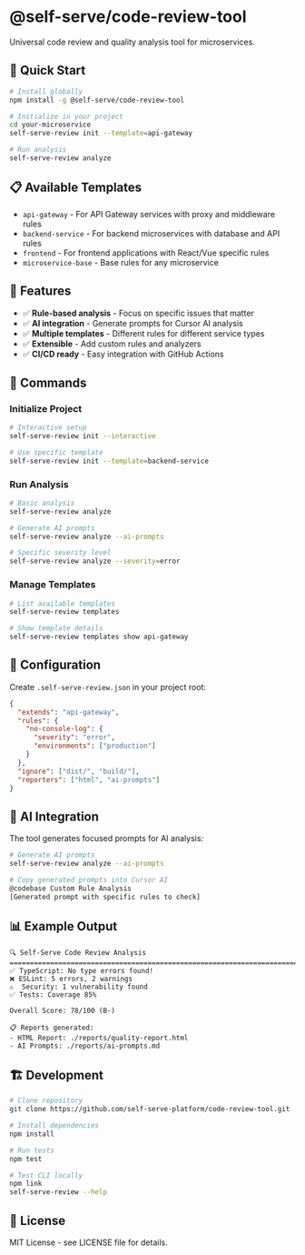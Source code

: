 # @self-serve/code-review-tool

Universal code review and quality analysis tool for microservices.

## 🚀 Quick Start

```bash
# Install globally
npm install -g @self-serve/code-review-tool

# Initialize in your project
cd your-microservice
self-serve-review init --template=api-gateway

# Run analysis
self-serve-review analyze
```

## 📋 Available Templates

- `api-gateway` - For API Gateway services with proxy and middleware rules
- `backend-service` - For backend microservices with database and API rules
- `frontend` - For frontend applications with React/Vue specific rules
- `microservice-base` - Base rules for any microservice

## 🎯 Features

- ✅ **Rule-based analysis** - Focus on specific issues that matter
- ✅ **AI integration** - Generate prompts for Cursor AI analysis
- ✅ **Multiple templates** - Different rules for different service types
- ✅ **Extensible** - Add custom rules and analyzers
- ✅ **CI/CD ready** - Easy integration with GitHub Actions

## 📖 Commands

### Initialize Project
```bash
# Interactive setup
self-serve-review init --interactive

# Use specific template
self-serve-review init --template=backend-service
```

### Run Analysis
```bash
# Basic analysis
self-serve-review analyze

# Generate AI prompts
self-serve-review analyze --ai-prompts

# Specific severity level
self-serve-review analyze --severity=error
```

### Manage Templates
```bash
# List available templates
self-serve-review templates

# Show template details
self-serve-review templates show api-gateway
```

## 🔧 Configuration

Create `.self-serve-review.json` in your project root:

```json
{
  "extends": "api-gateway",
  "rules": {
    "no-console-log": {
      "severity": "error",
      "environments": ["production"]
    }
  },
  "ignore": ["dist/", "build/"],
  "reporters": ["html", "ai-prompts"]
}
```

## 🤖 AI Integration

The tool generates focused prompts for AI analysis:

```bash
# Generate AI prompts
self-serve-review analyze --ai-prompts

# Copy generated prompts into Cursor AI
@codebase Custom Rule Analysis
[Generated prompt with specific rules to check]
```

## 📊 Example Output

```
🔍 Self-Serve Code Review Analysis
================================================================================
✅ TypeScript: No type errors found!
❌ ESLint: 5 errors, 2 warnings
⚠️  Security: 1 vulnerability found
✅ Tests: Coverage 85%

Overall Score: 78/100 (B-)

📋 Reports generated:
- HTML Report: ./reports/quality-report.html
- AI Prompts: ./reports/ai-prompts.md
```

## 🏗️ Development

```bash
# Clone repository
git clone https://github.com/self-serve-platform/code-review-tool.git

# Install dependencies
npm install

# Run tests
npm test

# Test CLI locally
npm link
self-serve-review --help
```

## 📄 License

MIT License - see LICENSE file for details.
